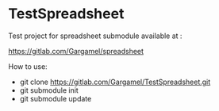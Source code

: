 # TestSpreadsheet
Test project for spreadsheet submodule available at :

https://gitlab.com/Gargamel/spreadsheet


How to use:

* git clone https://gitlab.com/Gargamel/TestSpreadsheet.git
* git submodule init
* git submodule update
